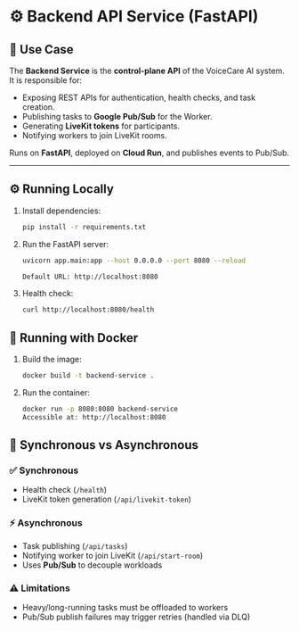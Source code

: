 # ⚙️ Backend API Service (FastAPI)

## 📌 Use Case
The **Backend Service** is the **control-plane API** of the VoiceCare AI system.  
It is responsible for:
- Exposing REST APIs for authentication, health checks, and task creation.  
- Publishing tasks to **Google Pub/Sub** for the Worker.  
- Generating **LiveKit tokens** for participants.  
- Notifying workers to join LiveKit rooms.  

Runs on **FastAPI**, deployed on **Cloud Run**, and publishes events to Pub/Sub.

---

## ⚙️ Running Locally

1. Install dependencies:
   ```bash
   pip install -r requirements.txt
2. Run the FastAPI server:
   ```bash
   uvicorn app.main:app --host 0.0.0.0 --port 8080 --reload

   Default URL: http://localhost:8080

3. Health check:
   ```bash
   curl http://localhost:8080/health

## 🐳 Running with Docker

1. Build the image:
   ```bash
   docker build -t backend-service .
2. Run the container:
   ```bash
   docker run -p 8080:8080 backend-service
   Accessible at: http://localhost:8080


## 🔄 Synchronous vs Asynchronous

### ✅ Synchronous
- Health check (`/health`)  
- LiveKit token generation (`/api/livekit-token`)  

### ⚡ Asynchronous
- Task publishing (`/api/tasks`)  
- Notifying worker to join LiveKit (`/api/start-room`)  
- Uses **Pub/Sub** to decouple workloads  

### ⚠️ Limitations
- Heavy/long-running tasks must be offloaded to workers  
- Pub/Sub publish failures may trigger retries (handled via DLQ)  

